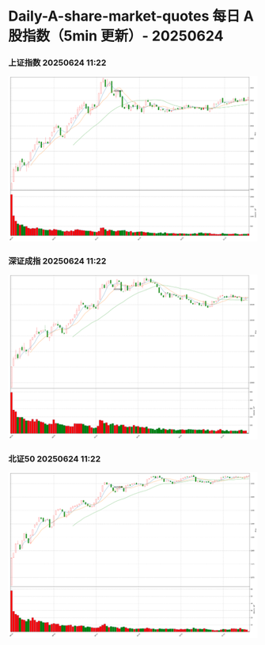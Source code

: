 
# Daily-A-share-market-quotes 每日 A 股指数（5min 更新）- 20250624

### 上证指数 20250624 11:22
![](./fig/2025/6/20250624-sh000001.png)

### 深证成指 20250624 11:22
![](./fig/2025/6/20250624-sz399001.png)

### 北证50 20250624 11:22
![](./fig/2025/6/20250624-bj899050.png)
